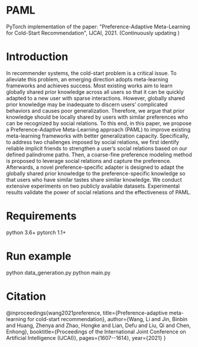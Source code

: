 # PAML
PyTorch implementation of the paper: "Preference-Adaptive Meta-Learning for Cold-Start Recommendation", IJCAI, 2021.
(Continuously updating )

# Introduction
In recommender systems, the cold-start problem is a critical issue. To alleviate this problem, an emerging direction adopts meta-learning frameworks and achieves success. Most existing works aim to learn globally shared prior knowledge across all users so that it can be quickly adapted to a new user with sparse interactions. However, globally shared prior knowledge may be inadequate to discern users’ complicated behaviors and causes poor generalization. Therefore, we argue that prior knowledge should be locally shared by users with similar preferences who can be recognized by social relations. To this end, in this paper, we propose a Preference-Adaptive Meta-Learning approach (PAML) to improve existing meta-learning frameworks with better generalization capacity. Specifically, to address two challenges imposed by social relations, we first identify reliable implicit friends to strengthen a user’s social relations based on our defined palindrome paths. Then, a coarse-fine preference modeling method is proposed to leverage social relations and capture the preference. Afterwards, a novel preference-specific adapter is designed to adapt the globally shared prior knowledge to the preference-specific knowledge so that users who have similar tastes share similar knowledge. We conduct extensive experiments on two publicly available datasets. Experimental results validate the power of social relations and the effectiveness of PAML.

# Requirements
python 3.6+
pytorch 1.1+

# Run example
python data_generation.py
python main.py

# Citation
@inproceedings{wang2021preference,
  title={Preference-adaptive meta-learning for cold-start recommendation},
  author={Wang, Li and Jin, Binbin and Huang, Zhenya and Zhao, Hongke and Lian, Defu and Liu, Qi and Chen, Enhong},
  booktitle={Proceedings of the International Joint Conference on Artificial Intelligence (IJCAI)},
  pages={1607--1614},
  year={2021}
}
